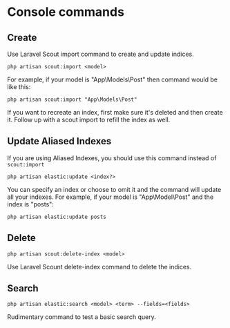 # Console commands

## Create

Use Laravel Scout import command to create and update indices.

```
php artisan scout:import <model>
```

For example, if your model is "App\Models\Post" then command would be like this:

```
php artisan scout:import "App\Models\Post"
```

If you want to recreate an index, first make sure it's deleted and then create it.
Follow up with a scout import to refill the index as well.

## Update Aliased Indexes

If you are using Aliased Indexes, you should use this command instead of `scout:import`

```
php artisan elastic:update <index?>
```

You can specify an index or choose to omit it and the command will update all your indexes.
For example, if your model is "App\Model\Post" and the index is "posts":

```
php artisan elastic:update posts
```

## Delete

```
php artisan scout:delete-index <model>
```

Use Laravel Scount delete-index command to delete the indices.

## Search

```
php artisan elastic:search <model> <term> --fields=<fields>
```

Rudimentary command to test a basic search query.
